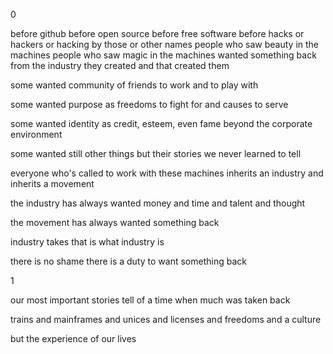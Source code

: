 0

before github
before open source
before free software
before hacks or hackers or hacking
  by those or other names
people who saw beauty in the machines
people who saw magic in the machines
wanted something back
  from the industry
  they created
  and that created them

some wanted community
  of friends to work
  and to play with

some wanted purpose
  as freedoms to fight for
  and causes to serve

some wanted identity
  as credit, esteem, even fame
  beyond the corporate environment

some wanted still other things
  but their stories
  we never learned to tell

everyone
  who's called to work with these machines
  inherits an industry
  and inherits a movement

the industry
  has always wanted
  money
  and time
  and talent
  and thought

the movement has always wanted something back

industry takes
  that is what industry is

there is no shame
there is a duty
to want something back

1

our most important stories
  tell of a time
  when much was taken back

trains
and mainframes
and unices
and licenses
and freedoms
and a culture

but the experience
  of our lives
